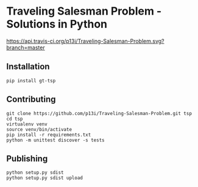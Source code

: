 # Traveling Salesman Problem - Solutions in Python

https://api.travis-ci.org/p13i/Traveling-Salesman-Problem.svg?branch=master

## Installation

```
pip install gt-tsp
```

## Contributing

```
git clone https://github.com/p13i/Traveling-Salesman-Problem.git tsp
cd tsp
virtualenv venv
source venv/bin/activate
pip install -r requirements.txt
python -m unittest discover -s tests
```

## Publishing

```
python setup.py sdist
python setup.py sdist upload
```
